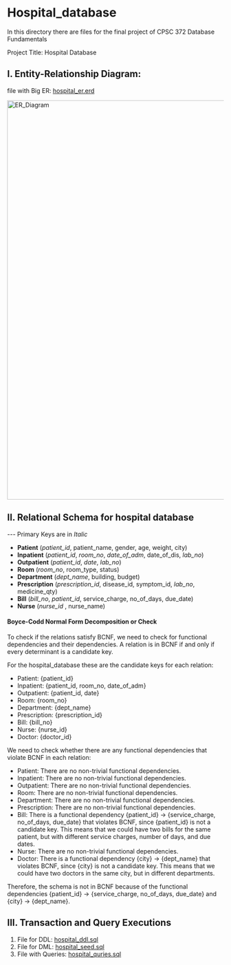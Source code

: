 # Hospital_database

In this directory there are files for the final project of CPSC 372  Database Fundamentals

Project Title: Hospital Database

## I. Entity-Relationship Diagram: 

file with Big ER: [hospital_er.erd](https://github.com/enockniyonkuru/hospital_database/blob/main/hospital_er.erd)

<img width="928" alt="ER_Diagram" src="https://user-images.githubusercontent.com/73262017/233680415-ea2569f6-430d-4a7e-b110-0fcfff11d704.png">


## II. Relational Schema for hospital database 

--- Primary Keys are in _Italic_


* __Patient__ (_patient_id_, patient_name, gender, age, weight, city)
* __Inpatient__ (_patient_id_, _room_no_, _date_of_adm_, date_of_dis, _lab_no_)
* __Outpatient__ (_patient_id_, _date_, _lab_no_)
* __Room__ (_room_no_, room_type, status)
* __Department__ (_dept_name_, building, budget)
* __Prescription__ (_prescription_id_, disease_id, symptom_id, _lab_no_, medicine_qty)
* __Bill__ (_bill_no_, _patient_id_, service_charge, no_of_days, due_date)
* __Nurse__ (_nurse_id_ , nurse_name)

#### Boyce-Codd Normal Form Decomposition or Check 

To check if the relations satisfy BCNF, we need to check for functional dependencies and their dependencies. 
A relation is in BCNF if and only if every determinant is a candidate key. 

For the hospital_database these are the candidate keys for each relation: 

- Patient: {patient_id}
- Inpatient: {patient_id, room_no, date_of_adm}
- Outpatient: {patient_id, date}
- Room: {room_no}
- Department: {dept_name}
- Prescription: {prescription_id}
- Bill: {bill_no}
- Nurse: {nurse_id}
- Doctor: {doctor_id}

We need to check whether there are any functional dependencies that violate BCNF in each relation:

- Patient: There are no non-trivial functional dependencies.
- Inpatient: There are no non-trivial functional dependencies.
- Outpatient: There are no non-trivial functional dependencies.
- Room: There are no non-trivial functional dependencies.
- Department: There are no non-trivial functional dependencies.
- Prescription: There are no non-trivial functional dependencies.
- Bill: There is a functional dependency {patient_id} -> {service_charge, no_of_days, due_date} that violates BCNF, since {patient_id} is not a candidate key. This means that we could have two bills for the same patient, but with different service charges, number of days, and due dates.
- Nurse: There are no non-trivial functional dependencies.
- Doctor: There is a functional dependency {city} -> {dept_name} that violates BCNF, since {city} is not a candidate key. This means that we could have two doctors in the same city, but in different departments.

Therefore, the schema is not in BCNF because of the functional dependencies {patient_id} -> {service_charge, no_of_days, due_date} and {city} -> {dept_name}.



## III. Transaction and Query Executions

1. File for DDL: [hospital_ddl.sql](https://github.com/enockniyonkuru/hospital_database/blob/main/hospital_ddl.sql)
2. File for DML: [hospital_seed.sql](https://github.com/enockniyonkuru/hospital_database/blob/main/hospital_seed.sql)
3. File with Queries: [hospital_quries.sql](https://github.com/enockniyonkuru/hospital_database/blob/main/hospital_quries.sql)
